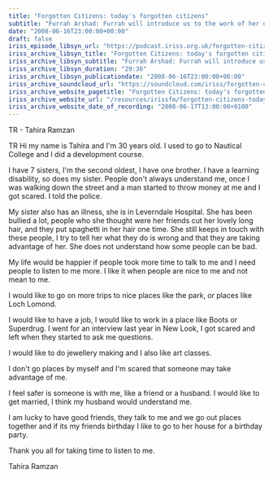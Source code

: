 ```yaml
---
title: "Forgotten Citizens: today's forgotten citizens"
subtitle: "Furrah Arshad: Furrah will introduce us to the work of her organisation Ethnic Enable and how it started up. She will also talk us through some of the major issues affecting people with learning disabilities from black and minority ethnic communities i..."
date: "2008-06-16T23:00:00+00:00"
draft: false
iriss_episode_libsyn_url: "https://podcast.iriss.org.uk/forgotten-citizens-todays-forgotten-citizens-0"
iriss_archive_libsyn_title: "Forgotten Citizens: today's forgotten citizens"
iriss_archive_libsyn_subtitle: "Furrah Arshad: Furrah will introduce us to the work of her organisation Ethnic Enable and how it started up. She will also talk us through some of the major issues affecting people with learning disabilities from black and minority ethnic communities i..."
iriss_archive_libsyn_duration: "29:36"
iriss_archive_libsyn_publicationdate: "2008-06-16T23:00:00+00:00"
iriss_archive_soundcloud_url: "https://soundcloud.com/iriss/forgotten-citizens-todays-forgotten-citizens-furrah-arshad-tahira-ramzan"
iriss_archive_website_pagetitle: "Forgotten Citizens: today's forgotten citizens - Furrah Arshad, Tahira Ramzan"
iriss_archive_website_url: "/resources/irissfm/forgotten-citizens-todays-forgotten-citizens-furrah-arshad-tahira-ramzan"
iriss_archive_website_date_of_recording: "2008-06-17T13:00:00+0100"
---
```

TR - Tahira Ramzan

TR Hi my name is Tahira and I'm 30 years old. I used to go to Nautical College and I did a development course.

I have 7 sisters, I'm the second oldest, I have one brother. I have a learning disability, so does my sister. People don't always understand me, once I was walking down the street and a man started to throw money at me and I got scared. I told the police.

My sister also has an illness, she is in Leverndale Hospital. She has been bullied a lot, people who she thought were her friends cut her lovely long hair, and they put spaghetti in her hair one time. She still keeps in touch with these people, I try to tell her what they do is wrong and that they are taking advantage of her. She does not understand how some people can be bad.

My life would be happier if people took more time to talk to me and I need people to listen to me more. I like it when people are nice to me and not mean to me.

I would like to go on more trips to nice places like the park, or places like Loch Lomond.

I would like to have a job, I would like to work in a place like Boots or Superdrug. I went for an interview last year in New Look, I got scared and left when they started to ask me questions.

I would like to do jewellery making and I also like art classes.

I don't go places by myself and I'm scared that someone may take advantage of me.

I feel safer is someone is with me, like a friend or a husband. I would like to get married, I think my husband would understand me.

I am lucky to have good friends, they talk to me and we go out places together and if its my friends birthday I like to go to her house for a birthday party.

Thank you all for taking time to listen to me.

Tahira Ramzan
